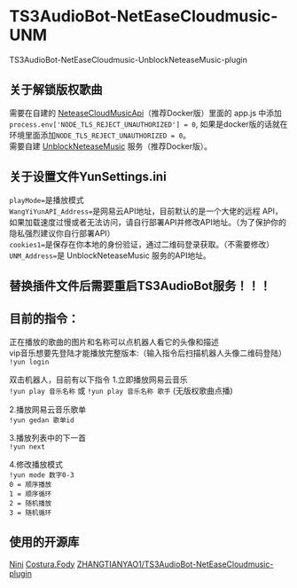 # TS3AudioBot-NetEaseCloudmusic-UNM
TS3AudioBot-NetEaseCloudmusic-UnblockNeteaseMusic-plugin


## 关于解锁版权歌曲
需要在自建的 [NeteaseCloudMusicApi](https://github.com/Binaryify/NeteaseCloudMusicApi)（推荐Docker版）里面的 app.js 中添加 `process.env['NODE_TLS_REJECT_UNAUTHORIZED'] = 0`, 如果是docker版的话就在环境里面添加`NODE_TLS_REJECT_UNAUTHORIZED = 0`。  
需要自建 [UnblockNeteaseMusic](https://github.com/UnblockNeteaseMusic/server) 服务（推荐Docker版）。

## 关于设置文件YunSettings.ini
`playMode=`是播放模式   
`WangYiYunAPI_Address=`是网易云API地址，目前默认的是一个大佬的远程 API，如果加载速度过慢或者无法访问，请自行部署API并修改API地址。（为了保护你的隐私强烈建议你自行部署API）   
`cookies1=`是保存在你本地的身份验证，通过二维码登录获取。（不需要修改）   
`UNM_Address=`是 UnblockNeteaseMusic 服务的API地址。 

## 替换插件文件后需要重启TS3AudioBot服务！！！

## 目前的指令：
正在播放的歌曲的图片和名称可以点机器人看它的头像和描述  
vip音乐想要先登陆才能播放完整版本:（输入指令后扫描机器人头像二维码登陆）
`!yun login`  

双击机器人，目前有以下指令
1.立即播放网易云音乐  
`!yun play 音乐名称` 或 `!yun play 音乐名称 歌手` (无版权歌曲点播)  
  
2.播放网易云音乐歌单    
`!yun gedan 歌单id`  

3.播放列表中的下一首    
`!yun next`  

4.修改播放模式    
`!yun mode 数字0-3`    
`0 = 顺序播放`    
`1 = 顺序循环`    
`2 = 随机播放`    
`3 = 随机循环`    


## 使用的开源库

[Nini](https://github.com/bmatzelle/nini) 
[Costura.Fody](https://github.com/Fody/Costura/)
[ZHANGTIANYAO1/TS3AudioBot-NetEaseCloudmusic-plugin](https://github.com/ZHANGTIANYAO1/TS3AudioBot-NetEaseCloudmusic-plugin) 